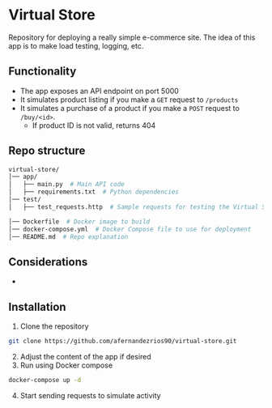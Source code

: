 # Virtual Store
Repository for deploying a really simple e-commerce site. The idea of this app is to make load testing, logging, etc.

## Functionality

- The app exposes an API endpoint on port 5000
- It simulates product listing if you make a `GET` request to `/products`
- It simulates a purchase of a product if you make a `POST` request to `/buy/<id>`.
    - If product ID is not valid, returns 404

## Repo structure
```bash
virtual-store/
│── app/
│   ├── main.py  # Main API code
│   ├── requirements.txt  # Python dependencies
│── test/
│   ├── test_requests.http  # Sample requests for testing the Virtual Store

│── Dockerfile  # Docker image to build
│── docker-compose.yml  # Docker Compose file to use for deployment
│── README.md  # Repo explanation
```

## Considerations
-

## Installation
1. Clone the repository
```bash
git clone https://github.com/afernandezrios90/virtual-store.git
```
2. Adjust the content of the app if desired
3. Run using Docker compose
```bash
docker-compose up -d
```
4. Start sending requests to simulate activity